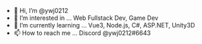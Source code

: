 - 👋 Hi, I’m @ywj0212
- 👀 I’m interested in ... Web Fullstack Dev, Game Dev
- 🌱 I’m currently learning ... Vue3, Node.js, C#, ASP.NET, Unity3D
- 📫 How to reach me ... Discord @ywj0212#6643
